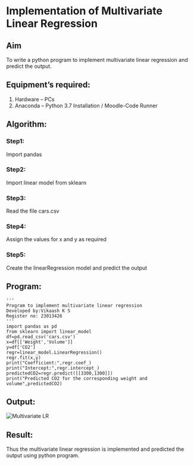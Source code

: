 # Implementation of Multivariate Linear Regression
## Aim
To write a python program to implement multivariate linear regression and predict the output.
## Equipment’s required:
1.	Hardware – PCs
2.	Anaconda – Python 3.7 Installation / Moodle-Code Runner
## Algorithm:
### Step1:
Import pandas
### Step2:
Import linear model from sklearn
### Step3:
Read the file cars.csv
### Step4:
Assign the values for x and y as required
### Step5: 
Create the linearRegression model and predict the output

## Program:
```
'''
Program to implement multivariate linear regression
Developed by:Vikaash K S
Register no: 23013426
'''
import pandas as pd
from sklearn import linear_model
df=pd.read_csv('cars.csv')
x=df[['Weight','Volume']]
y=df['CO2']
regr=linear_model.LinearRegression()
regr.fit(x,y)
print("Coefficient:",regr.coef_)
print("Intercept:",regr.intercept_)
predictedCO2=regr.predict([[3300,1300]])
print("Predicted CO2 for the corresponding weight and volume",predictedCO2)
```
## Output:
![Multivariate LR](https://github.com/Vikaash19/Multivariate-Linear-Regression/assets/148514589/a6557837-6226-4afb-a28d-abe9f212fd36)
## Result:
Thus the multivariate linear regression is implemented and predicted the output using python program.

